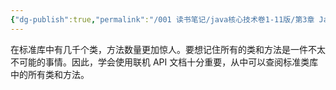 ```yaml
---
{"dg-publish":true,"permalink":"/001 读书笔记/java核心技术卷1-11版/第3章 Java的基本程序设计结构/3.6 字符串/3.6.8 阅读联机API文档/","created":"2024-04-17T13:51:03.618+08:00","updated":"2024-06-01T10:43:53.839+08:00"}
---
```


在标准库中有几千个类，方法数量更加惊人。要想记住所有的类和方法是一件不太不可能的事情。因此，学会使用联机 API 文档十分重要，从中可以查阅标准类库中的所有类和方法。

